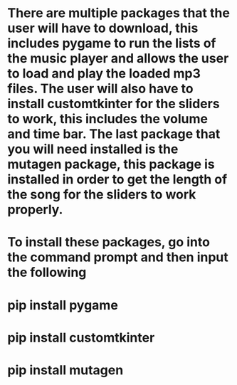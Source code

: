 # There are multiple packages that the user will have to download, this includes pygame to run the lists of the music player and allows the user to load and play the loaded mp3 files. The user will also have to install customtkinter for the sliders to work, this includes the volume and time bar. The last package that you will need installed is the mutagen package, this package is installed in order to get the length of the song for the sliders to work properly.

# To install these packages, go into the command prompt and then input the following

# pip install pygame

# pip install customtkinter

# pip install mutagen
